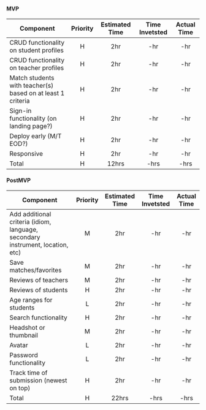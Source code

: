 #### MVP
| Component | Priority | Estimated Time | Time Invetsted | Actual Time |
| --- | :---: |  :---: | :---: | :---: |
| CRUD functionality on student profiles | H | 2hr | -hr | -hr|
| CRUD functionality on teacher profiles | H | 2hr | -hr | -hr|
| Match students with teacher(s) based on at least 1 criteria| H | 2hr | -hr | -hr|
| Sign-in functionality (on landing page?) | H | 2hr| -hr | -hr |
| Deploy early (M/T EOD?)| H | 2hr | -hr | -hr|
| Responsive | H | 2hr | -hr | -hr|
| Total | H | 12hrs| -hrs | -hrs |
#### PostMVP
| Component | Priority | Estimated Time | Time Invetsted | Actual Time |
| --- | :---: |  :---: | :---: | :---: |
| Add additional criteria (idiom, language, secondary instrument, location, etc) | M | 2hr | -hr | -hr|
| Save matches/favorites | M | 2hr | -hr | -hr|
| Reviews of teachers | M | 2hr | -hr | -hr|
| Reviews of students | H | 2hr | -hr | -hr|
| Age ranges for students | L | 2hr | -hr | -hr|
| Search functionality | H | 2hr | -hr | -hr|
| Headshot or thumbnail| M | 2hr | -hr | -hr|
| Avatar | L | 2hr| -hr | -hr |
| Password functionality | L | 2hr | -hr | -hr|
| Track time of submission (newest on top) | H | 2hr | -hr | -hr|
| Total | H | 22hrs| -hrs | -hrs |